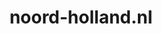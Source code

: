 ---
layout: post
title:  "noord-holland.nl"
internal_url:  "/dutchgov/noord-holland.nl.html"
categories: dutchgov
---